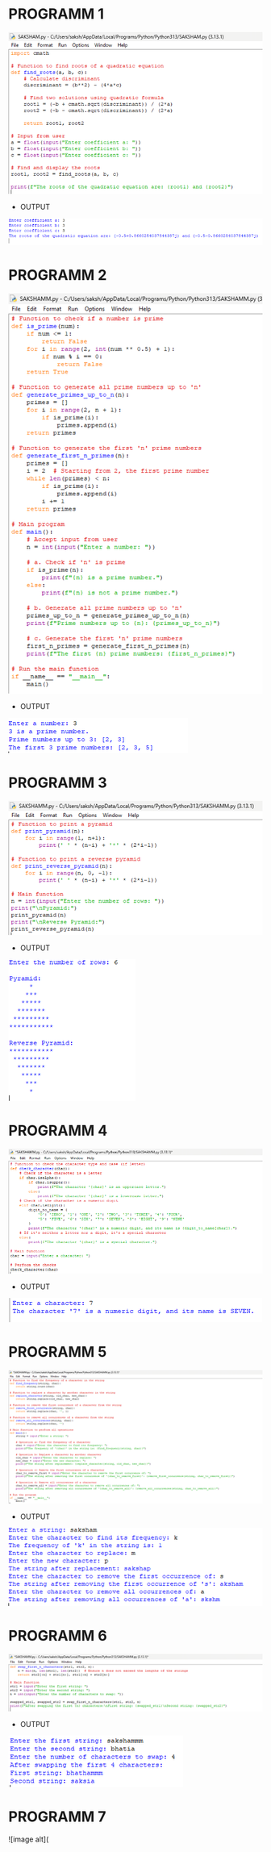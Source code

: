 # PROGRAMM 1

![image alt](https://github.com/saksham142/PRACTICALS/blob/abd5cc1b2747c3b9904dd34b1e17e5374fea8cbe/Screenshot%202024-12-26%20203512.png)

- OUTPUT

![image alt](https://github.com/saksham142/PRACTICALS/blob/a92a3e02d54bb7eb8e708bd645340c6e6b73a6a8/Screenshot%202024-12-26%20203539.png)

# PROGRAMM 2

![image alt](https://github.com/saksham142/PRACTICALS/blob/6d4a97a38f6ad156b0019e9f6dcb46ded2aec071/Screenshot%202024-12-26%20210016.png)

- OUTPUT

![image alt](https://github.com/saksham142/PRACTICALS/blob/9a04c6cddc1d8481d9d057e01ce46ae90ec4d295/Screenshot%202024-12-26%20210029.png)

# PROGRAMM 3

![image alt](https://github.com/saksham142/PRACTICALS/blob/ab8e27e53f2c1de4b77a77074ae0a46248e53761/Screenshot%202024-12-26%20210810.png)

- OUTPUT

![image alt](https://github.com/saksham142/PRACTICALS/blob/7c94a93a1ea09976857a6b6d1305ba2ff66f7acd/Screenshot%202024-12-26%20210822.png)

# PROGRAMM 4

![image alt](https://github.com/saksham142/PRACTICALS/blob/5aad3de57b56e3dccdbb3c78f0b61a8e6446be68/Screenshot%202024-12-26%20211810.png)

- OUTPUT

![image alt](https://github.com/saksham142/PRACTICALS/blob/e55cbc96f2c7873419164a63fec8ab9b1b04b53f/Screenshot%202024-12-26%20211826.png)

# PROGRAMM 5

![image alt](https://github.com/saksham142/PRACTICALS/blob/20239bd9d04c76101d70677da96c2af1e940f7ca/Screenshot%202024-12-26%20212335.png)

- OUTPUT

![image alt](https://github.com/saksham142/PRACTICALS/blob/028aea5159c031e214f99718446b403089ac73b4/Screenshot%202024-12-26%20212457.png)

# PROGRAMM 6 

![image alt](https://github.com/saksham142/PRACTICALS/blob/b46e7c7ea3dc9fb2bc044157b67e99903e7b931d/Screenshot%202024-12-26%20213740.png)

- OUTPUT

![image alt](https://github.com/saksham142/PRACTICALS/blob/86ca7bdecfa3e709ea1877f3c258ae9492b64901/Screenshot%202024-12-26%20213826.png)

# PROGRAMM 7

![image alt](
